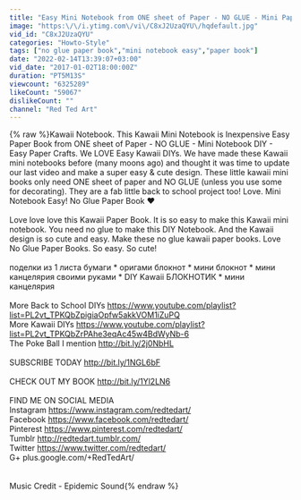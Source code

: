 ```yaml
---
title: "Easy Mini Notebook from ONE sheet of Paper - NO GLUE - Mini Paper Book DIY - Easy Paper Crafts"
image: "https:\/\/i.ytimg.com\/vi\/C8xJ2UzaQYU\/hqdefault.jpg"
vid_id: "C8xJ2UzaQYU"
categories: "Howto-Style"
tags: ["no glue paper book","mini notebook easy","paper book"]
date: "2022-02-14T13:39:07+03:00"
vid_date: "2017-01-02T18:00:00Z"
duration: "PT5M13S"
viewcount: "6325289"
likeCount: "59067"
dislikeCount: ""
channel: "Red Ted Art"
---
```

{% raw %}Kawaii Notebook. This Kawaii Mini Notebook is Inexpensive Easy Paper Book from ONE sheet of Paper - NO GLUE - Mini Notebook DIY - Easy Paper Crafts. We LOVE Easy Kawaii DIYs. We have made these Kawaii mini notebooks before (many moons ago) and thought it was time to update our last video and make a super easy &amp; cute design. These little kawaii mini books only need ONE sheet of paper and NO GLUE (unless you use some for decorating). They are a fab little back to school project too! Love. Mini Notebook Easy! No Glue Paper Book ❤<br /><br />Love love love this Kawaii Paper Book. It is so easy to make this Kawaii mini notebook. You need no glue to make this DIY Notebook. And the Kawaii design is so cute and easy. Make these no glue kawaii paper books. Love No Glue Paper Books. So easy. So cute!<br /><br />поделки из 1 листа бумаги * оригами блокнот * мини блокнот * мини канцелярия своими руками * DIY Kawaii БЛОКНОТИК * мини канцелярия<br /><br />More Back to School DIYs <a rel="nofollow" target="blank" href="https://www.youtube.com/playlist?list=PL2vt_TPKQbZpigiaOpfw5akkVOM1iZuPQ">https://www.youtube.com/playlist?list=PL2vt_TPKQbZpigiaOpfw5akkVOM1iZuPQ</a><br />More Kawaii DIYs <a rel="nofollow" target="blank" href="https://www.youtube.com/playlist?list=PL2vt_TPKQbZrPAhe3eqAc45w4BdWyNb-6">https://www.youtube.com/playlist?list=PL2vt_TPKQbZrPAhe3eqAc45w4BdWyNb-6</a><br />The Poke Ball I mention <a rel="nofollow" target="blank" href="http://bit.ly/2j0NbHL">http://bit.ly/2j0NbHL</a><br /><br />SUBSCRIBE TODAY <a rel="nofollow" target="blank" href="http://bit.ly/1NGL6bF">http://bit.ly/1NGL6bF</a><br /><br />CHECK OUT MY BOOK <a rel="nofollow" target="blank" href="http://bit.ly/1Yl2LN6">http://bit.ly/1Yl2LN6</a><br /><br />FIND ME ON SOCIAL MEDIA<br />Instagram <a rel="nofollow" target="blank" href="https://www.instagram.com/redtedart/">https://www.instagram.com/redtedart/</a><br />Facebook <a rel="nofollow" target="blank" href="https://www.facebook.com/redtedart/">https://www.facebook.com/redtedart/</a><br />Pinterest <a rel="nofollow" target="blank" href="https://www.pinterest.com/redtedart/">https://www.pinterest.com/redtedart/</a><br />Tumblr <a rel="nofollow" target="blank" href="http://redtedart.tumblr.com/">http://redtedart.tumblr.com/</a><br />Twitter <a rel="nofollow" target="blank" href="https://www.twitter.com/redtedart/">https://www.twitter.com/redtedart/</a><br />G+ plus.google.com/+RedTedArt/<br /><br /><br />Music Credit - Epidemic Sound{% endraw %}
